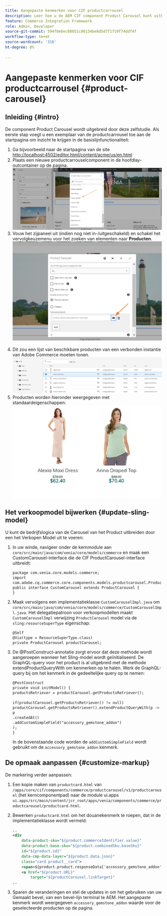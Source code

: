 ```yaml
---
title: Aangepaste kenmerken voor CIF productcarrousel
description: Leer hoe u de AEM CIF component Product Carousel kunt uitbreiden door het verkoopmodel bij te werken en de markering aan te passen.
feature: Commerce Integration Framework
role: Admin, Developer
source-git-commit: 594f0e6ec88851c86134be8d5d7f1719f74ddf4f
workflow-type: tm+mt
source-wordcount: '316'
ht-degree: 0%

---
```


# Aangepaste kenmerken voor CIF productcarrousel {#product-carousel}

## Inleiding {#intro}

De component Product Carousel wordt uitgebreid door deze zelfstudie. Als eerste stap voegt u een exemplaar van de productcarrousel toe aan de startpagina om inzicht te krijgen in de basislijnfunctionaliteit:

1. Ga bijvoorbeeld naar de startpagina van de site [http://localhost:4502/editor.html/content/acme/us/en.html](http://localhost:4502/editor.html/content/acme/us/en.html)
1. Plaats een nieuwe productcarrouselcomponent in de hoofdlay-outcontainer op de pagina.
   ![Productcarrouselcomponent](/help/commerce-cloud/assets/product-carousel-component.png)
1. Vouw het zijpaneel uit (indien nog niet in-/uitgeschakeld) en schakel het vervolgkeuzemenu voor het zoeken van elementen naar **Producten**.
     ![Carrouselproducten](/help/commerce-cloud/assets/carousel-products.png)    
1. Dit zou een lijst van beschikbare producten van een verbonden instantie van Adobe Commerce moeten tonen.
   ![Verbonden instantie](/help/commerce-cloud/assets/connected-instance.png)
1. Producten worden hieronder weergegeven met standaardeigenschappen:
   ![Product weergegeven met eigenschappen](/help/commerce-cloud/assets/discount.png)

## Het verkoopmodel bijwerken {#update-sling-model}

U kunt de bedrijfslogica van de Carousel van het Product uitbreiden door een het Verkopen Model uit te voeren:

1. In uw winde, navigeer onder de kernmodule aan `core/src/main/java/com/venia/core/models/commerce` en maak een CustomCarousel-interface die de CIF ProductCarousel-interface uitbreidt:

   ```
   package com.venia.core.models.commerce;
   import com.adobe.cq.commerce.core.components.models.productcarousel.ProductCarousel;
   public interface CustomCarousel extends ProductCarousel {
   }
   ```
1. Maak vervolgens een implementatieklasse `CustomCarouselImpl.java` om `core/src/main/java/com/venia/core/models/commerce/CustomCarouselImpl.java`.
Het delegatiepatroon voor verkoopmodellen maakt `CustomCarouselImpl` verwijzing `ProductCarousel` model via de `sling:resourceSuperType` eigenschap:

   ```
   @Self
   @Via(type = ResourceSuperType.class)
   private ProductCarousel productCarousel;
   ```

1. De @PostConstruct-annotatie zorgt ervoor dat deze methode wordt aangeroepen wanneer het Sling-model wordt geïnitialiseerd. De GraphQL-query voor het product is al uitgebreid met de methode extendProductQueryWith om kenmerken op te halen. Werk de GraphQL-query bij om het kenmerk in de gedeeltelijke query op te nemen:

   ```
   @PostConstruct
   private void initModel() {
   productsRetriever = productCarousel.getProductsRetriever();
   
   if(productCarousel.getProductsRetriever() != null)
   productCarousel.getProductsRetriever().extendProductQueryWith(p -> p
   .createdAt()
   .addCustomSimpleField("accessory_gemstone_addon")
   );
   }
   ```

   In de bovenstaande code worden de `addCustomSimpleField` wordt gebruikt om de `accessory_gemstone_addon` kenmerk.

## De opmaak aanpassen {#customize-markup}

De markering verder aanpassen:

1. Een kopie maken van `productcard.html` van `/apps/core/cif/components/commerce/productcarousel/v1/productcarousel` (het kerncomponentpad) naar de module ui.apps `ui.apps/src/main/content/jcr_root/apps/venia/components/commerce/productcarousel/productcard.html`.

1. Bewerken `productcard.html` om het douanekenmerk te roepen, dat in de implementatieklasse wordt vermeld:

   ```xml
   ..
   <div
       data-product-sku="${product.commerceIdentifier.value}"
       data-product-base-sku="${product.combinedSku.baseSku}"
       id="${product.id}"
       data-cmp-data-layer="${product.data.json}"
       class="card product__card">
       <span>${product.product.responseData['accessory_gemstone_addon']}</span>
       <a href="${product.URL}"
           target="${productCarousel.linkTarget}"
   ..
   ```

1. Sparen de veranderingen en stel de updates in om het gebruiken van uw Gemaakt bevel, van een bevel-lijn terminal te AEM. Het aangepaste kenmerk wordt weergegeven `accessory_gemstone_addon` waarde voor de geselecteerde producten op de pagina.

